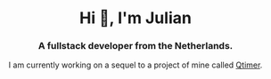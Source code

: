 <h1 align="center">Hi 👋, I'm Julian</h1>
<h3 align="center">A fullstack developer from the Netherlands.</h3>
<p align="center">I am currently working on a sequel to a project of mine called <a href="hhttps://github.com/julianollivieira/qtimer1">Qtimer</a>.</p>
